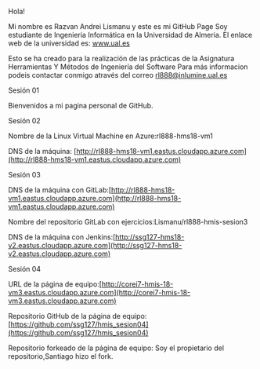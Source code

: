 Hola!

Mi nombre es Razvan Andrei Lismanu y este es mi GitHub Page
Soy estudiante de Ingenieria Informática en la Universidad de Almeria.
El enlace web de la universidad es: www.ual.es

Esto se ha creado para la realización de las prácticas de la Asignatura Herramientas Y Métodos de Ingeniería del Software
Para más informacion podeis contactar conmigo através del correo rl888@inlumine.ual.es

Sesión 01

Bienvenidos a mi pagina personal de GitHub.

Sesión 02

Nombre de la Linux Virtual Machine en Azure:rl888-hms18-vm1

DNS de la máquina: [http://rl888-hms18-vm1.eastus.cloudapp.azure.com](http://rl888-hms18-vm1.eastus.cloudapp.azure.com)

Sesión 03

DNS de la máquina con GitLab:[http://rl888-hms18-vm1.eastus.cloudapp.azure.com](http://rl888-hms18-vm1.eastus.cloudapp.azure.com)

Nombre del repositorio GitLab con ejercicios:Lismanu/rl888-hmis-sesion3

DNS de la máquina con Jenkins:[http://ssg127-hms18-v2.eastus.cloudapp.azure.com](http://ssg127-hms18-v2.eastus.cloudapp.azure.com)

Sesión 04

URL de la página de equipo:[http://corei7-hmis-18-vm3.eastus.cloudapp.azure.com](http://corei7-hmis-18-vm3.eastus.cloudapp.azure.com)

Repositorio GitHub de la página de equipo:[https://github.com/ssg127/hmis_sesion04](https://github.com/ssg127/hmis_sesion04)

Repositorio forkeado de la página de equipo: Soy el propietario del repositorio,Santiago hizo el fork.